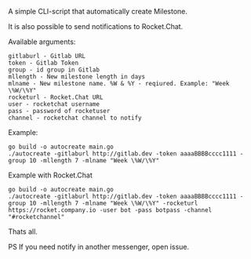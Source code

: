 A simple CLI-script that automatically create Milestone.

It is also possible to send notifications to Rocket.Chat.

Available arguments:
```
gitlaburl - Gitlab URL
token - Gitlab Token 
group - id group in Gitlab 
mllength - New milestone length in days 
mlname - New milestone name. %W & %Y - reqiured. Example: "Week \%W/\%Y"
rocketurl - Rocket.Chat URL
user - rocketchat username
pass - password of rocketuser
channel - rocketchat channel to notify
```

Example:

```
go build -o autocreate main.go
./autocreate -gitlaburl http://gitlab.dev -token aaaaBBBBcccc1111 -group 10 -mllength 7 -mlname "Week \%W/\%Y"
```

Example with Rocket.Chat

```
go build -o autocreate main.go
./autocreate -gitlaburl http://gitlab.dev -token aaaaBBBBcccc1111 -group 10 -mllength 7 -mlname "Week \%W/\%Y" -rocketurl https://rocket.company.io -user bot -pass botpass -channel "#rocketchannel"
```

Thats all.

PS If you need notify in another messenger, open issue.